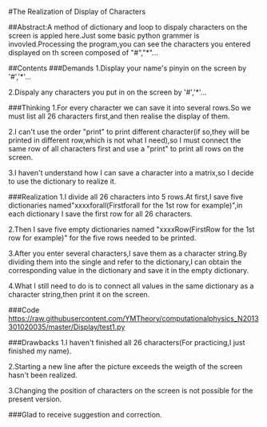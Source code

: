 #The Realization of Display of Characters

##Abstract:A method of dictionary and loop to dispaly characters on the screen is appied here.Just some basic python grammer is invovled.Processing the program,you can see the characters you entered displayed on th screen composed of "#","*"...

##Contents
###Demands
1.Display your name's pinyin on the screen by '#','*'...

2.Dispaly any characters you put in on the screen by '#','*'...

###Thinking
1.For every character we can save it into several rows.So we must list all 26 characters first,and then realise the display of them.

2.I can't use the order "print" to print different character(if so,they will be printed in different row,which is not what I need),so I must connect the same row of all characters first and use a "print" to print all rows on the screen.

3.I haven't understand how I can save a character into a matrix,so I decide to use the dictionary to realize it.

###Realization
1.I divide all 26 characters into 5 rows.At first,I save five dictionaries named"xxxxforall(Firstforall for the 1st row for example)",in each dictionary I save the first row for all 26 characters.

2.Then I save five empty dictionaries named "xxxxRow(FirstRow for the 1st row for example)" for the five rows needed to be printed.

3.After you enter several characters,I save them as a character string.By dividing them into the single and refer to the dictionary,I can obtain the corresponding value in the dictionary and save it in the empty dictionary.

4.What I still need to do is to connect all values in the same dictionary as a character string,then print it on the screen.

###Code
https://raw.githubusercontent.com/YMTheory/computationalphysics_N2013301020035/master/Display/test1.py

###Drawbacks
1.I haven't finished all 26 characters(For practicing,I just finished my name).

2.Starting a new line after the picture exceeds the weigth of the screen hasn't been realized.

3.Changing the position of characters on the screen is not possible for the present version.

###Glad to receive suggestion and correction.
